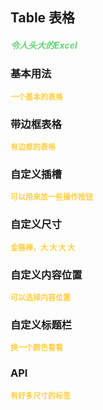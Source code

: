 ## Table 表格
<h5 style="color: #66d476">令人头大的Excel</h5>

<script setup>
    import BasicDemo from '../demo/basic_demo.vue'
    import BorderDemo from '../demo/border_demo.vue'
    import SizeDemo from '../demo/size_demo.vue'
    import ItemAlignDemo from '../demo/item_align_demo.vue'
    import CustomDemo from '../demo/custom_demo.vue'
    import CustomTitleDemo from '../demo/custom_title_demo.vue'
    import Preview from '../../../src/components/preview.vue'
</script>

### 基本用法
<p style="color: #ffcf3f; font-size: 12px; font-weight: 900;">一个基本的表格</p>
<BasicDemo />
<Preview comp="table" demo="basic_demo"/>

### 带边框表格
<p style="color: #ffcf3f; font-size: 12px; font-weight: 900;">有边框的表格</p>
<BorderDemo />
<Preview comp="table" demo="border_demo"/>

### 自定义插槽
<p style="color: #ffcf3f; font-size: 12px; font-weight: 900;">可以用来放一些操作按钮</p>
<CustomDemo />
<Preview comp="table" demo="custom_demo"/>

### 自定义尺寸
<p style="color: #ffcf3f; font-size: 12px; font-weight: 900;">金箍棒，大 大 大 大</p>
<SizeDemo />
<Preview comp="table" demo="size_demo"/>

### 自定义内容位置
<p style="color: #ffcf3f; font-size: 12px; font-weight: 900;">可以选择内容位置</p>
<ItemAlignDemo />
<Preview comp="table" demo="item_align_demo"/>

### 自定义标题栏
<p style="color: #ffcf3f; font-size: 12px; font-weight: 900;">换一个颜色看看</p>
<CustomTitleDemo />
<Preview comp="table" demo="custom_title_demo"/>

<!-- API表格 -->
### API
<p style="color: #ffcf3f; font-size: 12px; font-weight: 900;">有好多尺寸的标签</p>
<script setup>
    import ApiTable from '../../../src/components/api_table.vue'
    const data = {
        columns: [
            {
                title: '名称'
            },
            {
                title: '类型'
            },
            {
                title: '默认值'
            },
            {
                title: '说明'
            }
        ],
        item: [
            {
                name: 'data',
                type: 'Array',
                default: '[]',
                explain: '内容数据'
            },
            {
                name: 'width',
                type: 'String',
                default: '100%',
                explain: '宽度属性'
            },
            {
                name: 'table-height',
                type: 'String',
                default: 'auto',
                explain: '高度属性'
            },
            {
                name: 'align',
                type: 'String',
                default: 'center',
                explain: '对齐方式'
            },
            {
                name: 'custom',
                type: 'Boolean',
                default: 'false | true',
                explain: '是否自定义'
            },
            {
                name: 'border',
                type: 'Boolean',
                default: 'false | true',
                explain: '是否有边框'
            },
            {
                name: 'head-color',
                type: 'String',
                default: 'white',
                explain: '标题栏文字颜色'
            },
            {
                name: 'head-background',
                type: 'String',
                default: 'white',
                explain: '标题栏背景颜色'
            }
        ]
  }
</script>
<ApiTable :data="data" />

